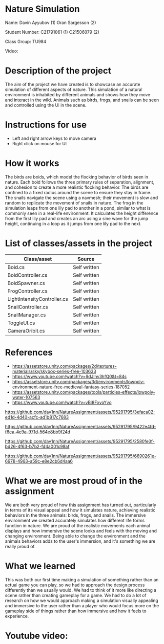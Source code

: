# Nature Simulation

Name: 
Davin Ayyubov  (1)
Oran Sargesson  (2)

Student Number: 
C21791061    (1)
C21506079    (2)   

Class Group:
TU984

Video:






# Description of the project
The aim of the project we have created is to showcase an accurate simulation of different aspects of nature. This simulation of a natural environment is inhabited by different animals and shows how they move and interact in the wild. Animals such as birds, frogs, and snails can be seen and controlled using the UI in the scene.

# Instructions for use
* Left and right arrow keys to move camera
* Right click on mouse for UI
  
  
  


# How it works
The birds are boids, which model the flocking behavior of birds seen in nature. Each boid follows the three primary rules of separation, alignment, and cohesion to create a more realistic flocking behavior. The birds are confined to a fixed radius around the scene to ensure they stay in frame. The snails navigate the scene using a navmesh; their movement is slow and random to replicate the movement of snails in nature. The frog in the simulation leaps from one lily pad to another in a pond, similar to what is commonly seen in a real-life environment. It calculates the height difference from the first lily pad and creates an arc using a sine wave for the jump height, continuing in a loop as it jumps from one lily pad to the next.

# List of classes/assets in the project

| Class/asset | Source |
|-----------|-----------|
| Boid.cs|Self written|
| BoidController.cs| Self written|
| BoidSpawner.cs | Self written |
| FrogController.cs | Self written |
| LightIntensityController.cs | Self written |
| SnailController.cs | Self written |
| SnailManager.cs | Self written |
| ToggleUI.cs | Self written |
| CameraOribit.cs | Self written |


# References
* https://assetstore.unity.com/packages/2d/textures-materials/sky/skybox-series-free-103633
* https://www.youtube.com/watch?v=6dJlhv3hfQ0&t=84s
* https://assetstore.unity.com/packages/3d/environments/lowpoly-environment-nature-free-medieval-fantasy-series-187052
* https://assetstore.unity.com/packages/tools/particles-effects/lowpoly-water-107563
* https://www.youtube.com/watch?v=vBi8FxvoYvo



https://github.com/dav1nn/NatureAssignment/assets/95291795/3efaca02-ed1d-4d40-acfc-ad1b817c7683



https://github.com/dav1nn/NatureAssignment/assets/95291795/9422e4fd-f6ca-4e9a-971d-564e8bb9f24d



https://github.com/dav1nn/NatureAssignment/assets/95291795/2580fe0f-bd26-4f63-b7b2-fd4a001c98af



https://github.com/dav1nn/NatureAssignment/assets/95291795/6690261e-6978-4963-a59c-e8e2cb6d4aa6



# What we are most proud of in the assignment
We are both very proud of how this assignment has turned out, particularly in terms of its visual appeal and how it simulates nature, achieving realistic behaviors in the three animals: birds, frogs, and snails. The immersive environment we created accurately simulates how different life forms function in nature. We are proud of the realistic movements each animal displays and how immersive the scene looks and feels with the moving and changing environment. Being able to change the environment and the animals behaviors adds to the user's immersion, and it's something we are really proud of.

# What we learned
This was both our first time making a simulation of something rather than an actual game you can play, so we had to approach the design process differently than we usually would. We had to think of it more like directing a scene rather than creating gameplay for a game. We had to do a lot of research on how we would approach making a simulation visually appealing and immersive to the user rather than a player who would focus more on the gameplay side of things rather than how immersive and how it feels to experience.







# Youtube video:
